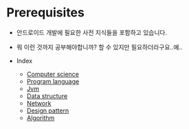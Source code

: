 # Prerequisites
  - 안드로이드 개발에 필요한 사전 지식들을 포함하고 있습니다.
  - 뭐 이런 것까지 공부해야합니까? 할 수 있지만 필요하더라구요..예..

- Index
  - [Computer science](https://github.com/Knowre-Dev/AndroidDevCurriculum/blob/master/Prerequisites/ComputerScience/ComputerScience.md)
  - [Program language](https://github.com/Knowre-Dev/AndroidDevCurriculum/blob/master/Prerequisites/ProgrammingLanguage/ProgrammingLanguage.md)
  - [Jvm](https://github.com/Knowre-Dev/AndroidDevCurriculum/blob/master/Prerequisites/Jvm/Jvm.md)
  - [Data structure](https://github.com/Knowre-Dev/AndroidDevCurriculum/blob/master/Prerequisites/DataStructure/DataStructure.md)
  - [Network](https://github.com/Knowre-Dev/AndroidDevCurriculum/blob/master/Prerequisites/Network/Network.md)
  - [Design pattern](https://github.com/Knowre-Dev/AndroidDevCurriculum/blob/master/Prerequisites/DesignPattern/DesignPattern.md)
  - [Algorithm](https://github.com/Knowre-Dev/AndroidDevCurriculum/blob/master/Prerequisites/Algorithm/Algorithm.md)
